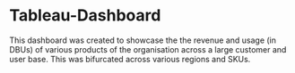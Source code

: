 # Tableau-Dashboard
This dashboard was created to showcase the the revenue and usage (in DBUs) of various products of the organisation across a large customer and user base.
This was bifurcated across various regions and SKUs. 
